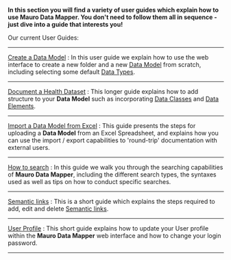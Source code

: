 **In this section you will find a variety of user guides which explain how to use **Mauro Data Mapper**. You don't need to follow them all in sequence - just dive into a guide that interests you!**


Our current User Guides:

---

[Create a Data Model](create-a-data-model/create-a-data-model.md)
:  In this user guide we explain how to use the web interface to create a new folder and a new [Data Model](../glossary/data-model/data-model.md) from scratch, including selecting some default [Data Types](../glossary/data-type/data-type.md).

---

[Document a Health Dataset](document-a-health-dataset/document-a-health-dataset.md)
:  This longer guide explains how to add structure to your **Data Model** such as incorporating [Data Classes](../glossary/data-class/data-class.md) and [Data Elements](../glossary/data-element/data-element.md).

---

[Import a Data Model from Excel](import-data-model-from-excel/import-data-model-from-excel.md)
:  This guide presents the steps for uploading a **Data Model** from an Excel Spreadsheet, and explains how you can use the import / export 
capabilities to 'round-trip' documentation with external users.

---

[How to search](how-to-search/how-to-search.md)
: In this guide we walk you through the searching capabilities of **Mauro Data Mapper**, including the different search types, the syntaxes used as well as tips on how to conduct specific searches. 

---

[Semantic links](add-a-semantic-link/semantic-links.md)
: This is a short guide which explains the steps required to add, edit and delete [Semantic links](../glossary/semantic-links/semantic-links.md). 

---

[User Profile](user-profile/user-profile.md)
:  This short guide explains how to update your User profile within the **Mauro Data Mapper** web interface and how to change your login password.

---